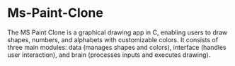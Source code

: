 # Ms-Paint-Clone
The MS Paint Clone is a graphical drawing app in C, enabling users to draw shapes, numbers, and alphabets with customizable colors. It consists of three main modules: data (manages shapes and colors), interface (handles user interaction), and brain (processes inputs and executes drawing).
